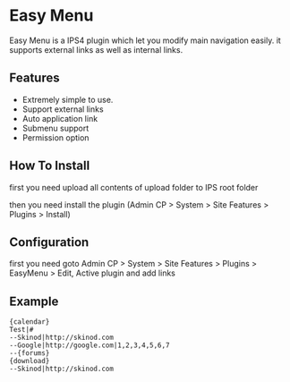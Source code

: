 # Easy Menu

Easy Menu is a IPS4 plugin which let you modify main navigation easily. it supports external links as well as internal links.


## Features
* Extremely simple to use.
* Support external links
* Auto application link
* Submenu support
* Permission option

## How To Install

first you need upload all contents of upload folder to IPS root folder

then you need install the plugin (Admin CP > System > Site Features > Plugins > Install)

## Configuration

first you need goto Admin CP > System > Site Features > Plugins > EasyMenu > Edit,
Active plugin and add links

## Example

~~~
{calendar}
Test|#
--Skinod|http://skinod.com
--Google|http://google.com|1,2,3,4,5,6,7
--{forums}
{download}
--Skinod|http://skinod.com
~~~